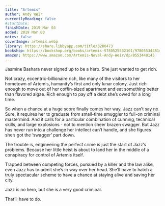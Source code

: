 ```yaml
---
title: "Artemis"
author: Andy Weir
currentlyReading: false
#startDate:
finishDate: 2019 Mar 03
added: 2019 Mar 03
notes: false
coverImage: artemis.webp
library: https://share.libbyapp.com/title/3280473
bookshop: https://bookshop.org/books/artemis-9780525532101/9780553448146
amazon: https://www.amazon.com/Artemis-Novel-Andy-Weir/dp/0553448145
---
```


Jasmine Bashara never signed up to be a hero. She just wanted to get rich.

Not crazy, eccentric-billionaire rich, like many of the visitors to her hometown of Artemis, humanity’s first and only lunar colony. Just rich enough to move out of her coffin-sized apartment and eat something better than flavored algae. Rich enough to pay off a debt she’s owed for a long time.

So when a chance at a huge score finally comes her way, Jazz can’t say no. Sure, it requires her to graduate from small-time smuggler to full-on criminal mastermind. And it calls for a particular combination of cunning, technical skills, and large explosions - not to mention sheer brazen swagger. But Jazz has never run into a challenge her intellect can’t handle, and she figures she’s got the ‘swagger’ part down.

The trouble is, engineering the perfect crime is just the start of Jazz’s problems. Because her little heist is about to land her in the middle of a conspiracy for control of Artemis itself.

Trapped between competing forces, pursued by a killer and the law alike, even Jazz has to admit she’s in way over her head. She’ll have to hatch a truly spectacular scheme to have a chance at staying alive and saving her city.

Jazz is no hero, but she is a very good criminal.

That’ll have to do.  
